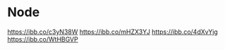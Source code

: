 # Node

https://ibb.co/c3yN38W
https://ibb.co/mHZX3YJ
https://ibb.co/4dXvYjg
https://ibb.co/WtHBGVP
